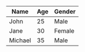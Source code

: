 | Name     | Age | Gender |
|----------|-----|--------|
| John     | 25  | Male   |
| Jane     | 30  | Female |
| Michael  | 35  | Male   |